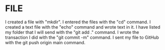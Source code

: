 # FILE
 I created a file with "mkdir".
 I entered the files with the "cd" command.
 I created a text file with the "echo" command and wrote text in it.
 I have listed my folder that I will send with the "git add ." command.
 I wrote the transaction I did with the "git commit -m" command.
 I sent my file to GitHub with the git push origin main command.
